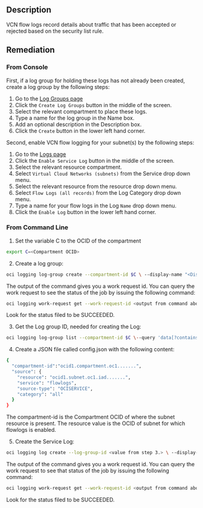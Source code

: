## Description

VCN flow logs record details about traffic that has been accepted or rejected based on the security list rule.

## Remediation

### From Console

First, if a log group for holding these logs has not already been created, create a log group by the following steps:

1. Go to the [Log Groups page](https://console.us-ashburn1.oraclecloud.com/logging/log-groups)
2. Click the `Create Log Groups` button in the middle of the screen.
3. Select the relevant compartment to place these logs.
4. Type a name for the log group in the Name box.
5. Add an optional description in the Description box.
6. Click the `Create` button in the lower left hand corner.

Second, enable VCN flow logging for your subnet(s) by the following steps:

1. Go to the [Logs page](https://console.us-ashburn-1.oraclecloud.com/logging/logs)
2. Click the `Enable Service Log` button in the middle of the screen.
3. Select the relevant resource compartment.
4. Select `Virtual Cloud Networks (subnets)` from the Service drop down menu.
5. Select the relevant resource from the resource drop down menu.
6. Select `Flow Logs (all records)` from the Log Category drop down menu.
7. Type a name for your flow logs in the Log `Name` drop down menu.
8. Click the `Enable Log` button in the lower left hand corner.

### From Command Line

1. Set the variable C to the OCID of the compartment

```bash
export C=<Compartment OCID>
```

2. Create a log group:

```bash
oci logging log-group create --compartment-id $C \ --display-name "<DisplayName>" \--description "<Description>"
```

The output of the command gives you a work request id. You can query the work request to see the status of the job by issuing the following command:

```bash
oci logging work-request get --work-request-id <output from command above>
```

Look for the status filed to be SUCCEEDED.

3. Get the Log group ID, needed for creating the Log:

```bash
oci logging log-group list --compartment-id $C \--query 'data[?contains("display-name", `'"<DisplayName>"'`)].id|join(`\n`, @)' \--raw-output
```

4. Create a JSON file called config.json with the following content:

```bash
{
  "compartment-id":"ocid1.compartment.oc1.......",
  "source": {
    "resource": "ocid1.subnet.oc1.iad.......",
    "service": "flowlogs",
    "source-type": "OCISERVICE",
    "category": "all"
  }
}
```

The compartment-id is the Compartment OCID of where the subnet resource is present. The resource value is the OCID of subnet for which flowlogs is enabled.

5. Create the Service Log:

```bash
oci logging log create --log-group-id <value from step 3.> \ --display-name "<DisplayName>" \ --log-type SERVICE --is-enabled TRUE \ --configuration file://config.json
```

The output of the command gives you a work request id. You can query the work request to see that status of the job by issuing the following command:

```bash
oci logging work-request get --work-request-id <output from command above>
```

Look for the status filed to be SUCCEEDED.
